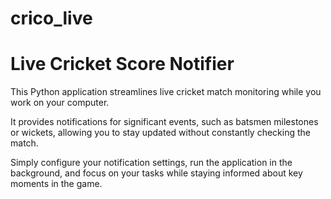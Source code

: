 # crico_live

# Live Cricket Score Notifier

This Python application streamlines live cricket match monitoring while you work on your computer.

It provides notifications for significant events, such as batsmen milestones or wickets, allowing you to stay updated without constantly checking the match. 

Simply configure your notification settings, run the application in the background, and focus on your tasks while staying informed about key moments in the game.
